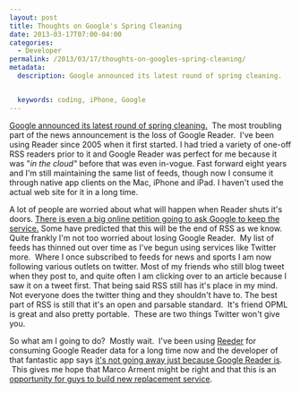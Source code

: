 ```yaml
---
layout: post
title: Thoughts on Google's Spring Cleaning
date: 2013-03-17T07:00-04:00
categories:
  - Developer
permalink: /2013/03/17/thoughts-on-googles-spring-cleaning/
metadata:
  description: Google announced its latest round of spring cleaning.


  keywords: coding, iPhone, Google
---
```

[Google announced its latest round of spring cleaning.](http://googleblog.blogspot.com/2013/03/a-second-spring-of-cleaning.html)  The most troubling part of the news announcement is the loss of Google Reader.  I've been using Reader since 2005 when it first started. I had tried a variety of one-off RSS readers prior to it and Google Reader was perfect for me because it was "_in the cloud"_ before that was even in-vogue. Fast forward eight years and I'm still maintaining the same list of feeds, though now I consume it through native app clients on the Mac, iPhone and iPad. I haven't used the actual web site for it in a long time.

A lot of people are worried about what will happen when Reader shuts it's doors. [There is even a big online petition going to ask Google to keep the service.](https://www.change.org/petitions/google-keep-google-reader-running) Some have predicted that this will be the end of RSS as we know. Quite frankly I'm not too worried about losing Google Reader.  My list of feeds has thinned out over time as I've begun using services like Twitter more.  Where I once subscribed to feeds for news and sports I am now following various outlets on twitter. Most of my friends who still blog tweet when they post to, and quite often I am clicking over to an article because I saw it on a tweet first. That being said RSS still has it's place in my mind. Not everyone does the twitter thing and they shouldn't have to. The best part of RSS is still that it's an open and parsable standard.  It's friend OPML is great and also pretty portable.  These are two things Twitter won't give you.

So what am I going to do?  Mostly wait.  I've been using [Reeder](http://reederapp.com) for consuming Google Reader data for a long time now and the developer of that fantastic app says [it's not going away just because Google Reader is](https://twitter.com/reederapp/status/311995748482945025).  This gives me hope that Marco Arment might be right and that this is an [opportunity for guys to build new replacement service](http://www.marco.org/2013/03/13/google-reader-sunset).
